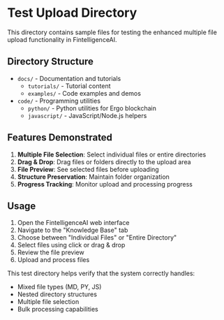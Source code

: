 # Test Upload Directory

This directory contains sample files for testing the enhanced multiple file upload functionality in FintelligenceAI.

## Directory Structure

- `docs/` - Documentation and tutorials
  - `tutorials/` - Tutorial content
  - `examples/` - Code examples and demos
- `code/` - Programming utilities
  - `python/` - Python utilities for Ergo blockchain
  - `javascript/` - JavaScript/Node.js helpers

## Features Demonstrated

1. **Multiple File Selection**: Select individual files or entire directories
2. **Drag & Drop**: Drag files or folders directly to the upload area
3. **File Preview**: See selected files before uploading
4. **Structure Preservation**: Maintain folder organization
5. **Progress Tracking**: Monitor upload and processing progress

## Usage

1. Open the FintelligenceAI web interface
2. Navigate to the "Knowledge Base" tab
3. Choose between "Individual Files" or "Entire Directory"
4. Select files using click or drag & drop
5. Review the file preview
6. Upload and process files

This test directory helps verify that the system correctly handles:
- Mixed file types (MD, PY, JS)
- Nested directory structures
- Multiple file selection
- Bulk processing capabilities
